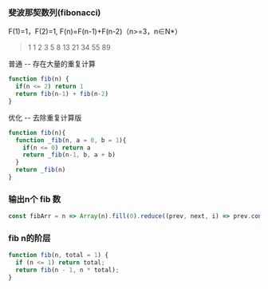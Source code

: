 ### 斐波那契数列(fibonacci)
F(1)=1，F(2)=1, F(n)=F(n-1)+F(n-2)（n>=3，n∈N*）
>1 1 2 3 5 8 13 21 34 55 89

普通 -- 存在大量的重复计算
```js
function fib(n) {
  if(n <= 2) return 1
  return fib(n-1) + fib(n-2)
}
```

优化 -- 去除重复计算版
```js
function fib(n){
  function _fib(n, a = 0, b = 1){
    if(n <= 0) return a
    return _fib(n-1, b, a + b)
  }
  return _fib(n)
}
```


### 输出n个 fib 数
```js
const fibArr = n => Array(n).fill(0).reduce((prev, next, i) => prev.concat(i > 1 ? prev[i - 1] + prev[i - 2] : i), []);
```

### fib n的阶层
```js
function fib(n, total = 1) {
  if (n <= 1) return total;
  return fib(n - 1, n * total);
}
```